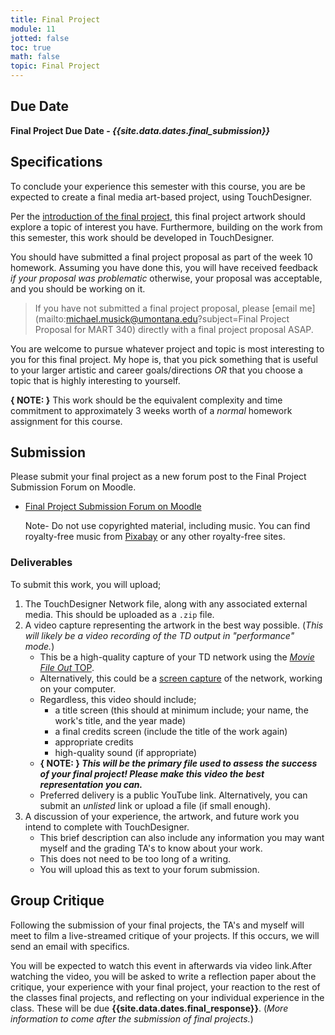 ```yaml
---
title: Final Project
module: 11
jotted: false
toc: true
math: false
topic: Final Project
---
```



## Due Date

**Final Project Due Date - _{{site.data.dates.final_submission}}_**


## Specifications

To conclude your experience this semester with this course, you are be expected to create a final media art-based project, using TouchDesigner.

Per the [introduction of the final project]({{site.baseurl}}/modules/week-10/overview/), this final project artwork should explore a topic of interest you have. Furthermore, building on the work from this semester, this work should be developed in TouchDesigner.

You should have submitted a final project proposal as part of the week 10 homework. Assuming you have done this, you will have received feedback _if your proposal was problematic_ otherwise, your proposal was acceptable, and you should be working on it.

>If you have not submitted a final project proposal, please [email me](mailto:michael.musick@umontana.edu?subject=Final Project Proposal for MART 340) directly with a final project proposal ASAP.

You are welcome to pursue whatever project and topic is most interesting to you for this final project. My hope is, that you pick something that is useful to your larger artistic and career goals/directions _OR_ that you choose a topic that is highly interesting to yourself.

**{ NOTE: }** This work should be the equivalent complexity and time commitment to approximately 3 weeks worth of a _normal_ homework assignment for this course.



## Submission

Please submit your final project as a new forum post to the Final Project Submission Forum on Moodle.

- [Final Project Submission Forum on Moodle](https://moodle.umt.edu/mod/hsuforum/view.php?id=2447350)

  Note- Do not use copyrighted material, including music.  You can find royalty-free music from [Pixabay](https://pixabay.com/music/) or any other royalty-free sites.

### Deliverables

To submit this work, you will upload;

1. The TouchDesigner Network file, along with any associated external media. This should be uploaded as a `.zip` file.
2. A video capture representing the artwork in the best way possible. (_This will likely be a video recording of the TD output in "performance" mode._)
	- This be a high-quality capture of your TD network using the [_Movie File Out_ TOP]({{site.baseurl}}/modules/week-4/recordVideoOut/).
	- Alternatively, this could be a [screen capture]({{site.baseurl}}/modules/week-4/captureYourDisplay/) of the network, working on your computer.
	- Regardless, this video should include;
		- a title screen (this should at minimum include; your name, the work's title, and the year made)
		- a final credits screen (include the title of the work again)
		- appropriate credits
		- high-quality sound (if appropriate)
	- **{ NOTE: } _This will be the primary file used to assess the success of your final project! Please make this video the best representation you can._**
	- Preferred delivery is a public YouTube link. Alternatively, you can submit an _unlisted_ link or upload a file (if small enough).
3. A discussion of your experience, the artwork, and future work you intend to complete with TouchDesigner.
	- This brief description can also include any information you may want myself and the grading TA's to know about your work.
	- This does not need to be too long of a writing.
	- You will upload this as text to your forum submission.





## Group Critique

Following the submission of your final projects, the TA's and myself will meet to film a live-streamed critique of your projects. If this occurs, we will send an email with specifics.

You will be expected to watch this event in afterwards via video link.After watching the video, you will be asked to write a reflection paper about the critique, your experience with your final project, your reaction to the rest of the classes final projects, and reflecting on your individual experience in the class. These will be due **{{site.data.dates.final_response}}**. (_More information to come after the submission of final projects._)
